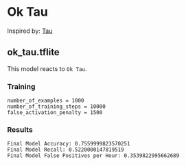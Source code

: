 # Ok Tau

Inspired by: [Tau](https://en.m.wikipedia.org/wiki/Tau_(film))

## ok_tau.tflite

This model reacts to `Ok Tau`.

### Training

```
number_of_examples = 1000
number_of_training_steps = 10000
false_activation_penalty = 1500
```

### Results

```
Final Model Accuracy: 0.7559999823570251
Final Model Recall: 0.5220000147819519
Final Model False Positives per Hour: 0.3539822995662689
```
